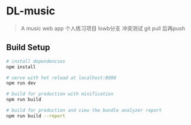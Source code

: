 ﻿# DL-music

> A music web app
>个人练习项目
>lowb分支 冲突测试 git pull 后再push

## Build Setup

``` bash
# install dependencies
npm install

# serve with hot reload at localhost:8080
npm run dev

# build for production with minification
npm run build

# build for production and view the bundle analyzer report
npm run build --report
```
